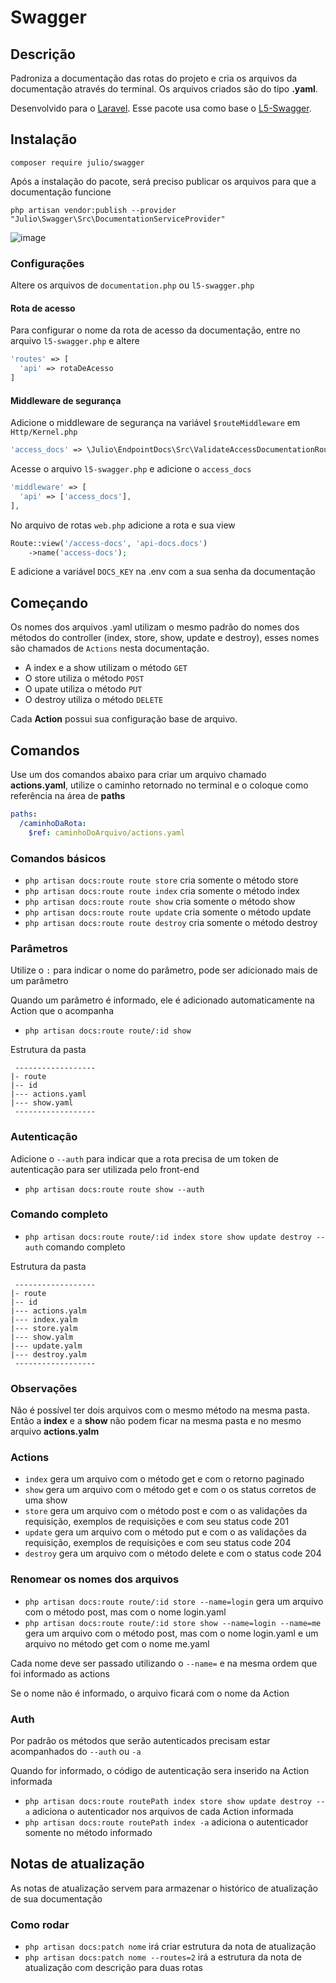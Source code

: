 # Swagger

## Descrição

Padroniza a documentação das rotas do projeto e cria os arquivos da documentação através do terminal. Os arquivos criados são do tipo **.yaml**.

Desenvolvido para o [Laravel](https://laravel.com/). Esse pacote usa como base o [L5-Swagger](https://github.com/DarkaOnLine/L5-Swagger).

## Instalação
```console
composer require julio/swagger
```

Após a instalação do pacote, será preciso publicar os arquivos para que a documentação funcione

```console
php artisan vendor:publish --provider "Julio\Swagger\Src\DocumentationServiceProvider"

```
![image](https://user-images.githubusercontent.com/87837834/212961051-89acb1ef-ff52-4bdb-ae41-e927cd1c6e24.png)

### Configurações
Altere os arquivos de `documentation.php` ou `l5-swagger.php`

#### Rota de acesso
Para configurar o nome da rota de acesso da documentação, entre no arquivo `l5-swagger.php` e altere
```php
'routes' => [
  'api' => rotaDeAcesso
]
```
#### Middleware de segurança
Adicione o middleware de segurança na variável `$routeMiddleware` em `Http/Kernel.php`
```php
'access_docs' => \Julio\EndpointDocs\Src\ValidateAccessDocumentationRoute::class,
```
Acesse o arquivo `l5-swagger.php` e adicione o `access_docs`
```php
'middleware' => [
  'api' => ['access_docs'],
],
```
No arquivo de rotas `web.php` adicione a rota e sua view
```php
Route::view('/access-docs', 'api-docs.docs')
    ->name('access-docs');
```
E adicione a variável `DOCS_KEY` na .env com a sua senha da documentação

## Começando
Os nomes dos arquivos .yaml utilizam o mesmo padrão do nomes dos métodos do controller (index, store, show, update e destroy), esses nomes são chamados de `Actions` nesta documentação.

- A index e a show utilizam o método `GET`
- O store utiliza o método `POST`
- O upate utiliza o método `PUT`
- O destroy utiliza o método `DELETE`

Cada **Action** possui sua configuração base de arquivo.

## Comandos
Use um dos comandos abaixo para criar um arquivo chamado **actions.yaml**, utilize o caminho retornado no terminal e o coloque como referência na área de **paths**
``` yaml
paths:
  /caminhoDaRota:
    $ref: caminhoDoArquivo/actions.yaml
```
### Comandos básicos
- `php artisan docs:route route store` cria somente o método store
- `php artisan docs:route route index` cria somente o método index
- `php artisan docs:route route show` cria somente o método show
- `php artisan docs:route route update` cria somente o método update
- `php artisan docs:route route destroy` cria somente o método destroy

### Parâmetros
Utilize o `:` para indicar o nome do parâmetro, pode ser adicionado mais de um parâmetro

Quando um parâmetro é informado, ele é adicionado automaticamente na Action que o acompanha

- `php artisan docs:route route/:id show`

Estrutura da pasta
```
 ------------------
|- route
|-- id
|--- actions.yaml
|--- show.yaml
 ------------------
```

### Autenticação
Adicione o `--auth` para indicar que a rota precisa de um token de autenticação para ser utilizada pelo front-end

- `php artisan docs:route route show --auth`

### Comando completo
- `php artisan docs:route route/:id index store show update destroy --auth` comando completo

Estrutura da pasta
```
 ------------------
|- route
|-- id
|--- actions.yalm
|--- index.yalm
|--- store.yalm
|--- show.yalm
|--- update.yalm
|--- destroy.yalm
 ------------------
```

### Observações
Não é possível ter dois arquivos com o mesmo método na mesma pasta. Então a **index** e a **show** não podem ficar na mesma pasta e no mesmo arquivo **actions.yalm**

### Actions

- `index` gera um arquivo com o método get e com o retorno paginado
- `show` gera um arquivo com o método get e com o os status corretos de uma show
- `store` gera um arquivo com o método post e com o as validações da requisição, exemplos de requisições e com seu status code 201
- `update` gera um arquivo com o método put e com o as validações da requisição, exemplos de requisições e com seu status code 204
- `destroy` gera um arquivo com o método delete e com o status code 204

### Renomear os nomes dos arquivos
- `php artisan docs:route route/:id store --name=login` gera um arquivo com o método post, mas com o nome login.yaml
- `php artisan docs:route route/:id store show --name=login --name=me` gera um arquivo com o método post, mas com o nome login.yaml e um arquivo no método get com o nome me.yaml

Cada nome deve ser passado utilizando o `--name=` e na mesma ordem que foi informado as actions

Se o nome não é informado, o arquivo ficará com o nome da Action

### Auth
Por padrão os métodos que serão autenticados precisam estar acompanhados do `--auth` ou `-a`

Quando for informado, o código de autenticação sera inserido na Action informada

- `php artisan docs:route routePath index store show update destroy --a` adiciona o autenticador nos arquivos de cada Action informada
- `php artisan docs:route routePath index -a` adiciona o autenticador somente no método informado

## Notas de atualização
As notas de atualização servem para armazenar o histórico de atualização de sua documentação

### Como rodar
- `php artisan docs:patch nome` irá criar estrutura da nota de atualização
- `php artisan docs:patch nome --routes=2` irá a estrutura da nota de atualização com descrição para duas rotas